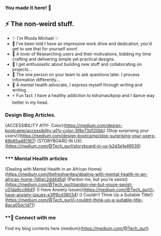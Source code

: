 ### You made it here! 👋

## ⚡ The non-weird stuff.
- ✨ I'm Rhoda Michael ✨
- 🔭 I’ve been told I have an impressive work drive and dedication, you'd get to see that for yourself soon!
- 🌱 A lover of Researching users and their motivations, bidding my time crafting and delivering simple yet practical designs.
- 👯 I get enthusiastic about building new stuff and collaborating on projects...
- 🤔 The one person on your team to ask questions later. I process information differently...
- 💬 A mental health advocate, I express myself through writing and writing.
- ⚡ Fun fact: I have a healthy addiction to kdramas/kpop and I dance way better in my head.

 ### Design Blog Articles.
  {ACCESSIBILITY A11Y- Color}(https://medium.com/design-bootcamp/accessibility-a11y-color-3f8e73d120bb)
  {Stop surprising your users!}(https://medium.com/design-bootcamp/stop-surprising-your-users-68b65a481167)
  {STORYBOARD IN UX}(https://medium.com/@Tech_gurl/storyboard-in-ux-b2d3e1e49535)

  ### *** Mental Health articles
  {Dealing with Mental Health in an African Home}(https://medium.com/thefreshwrites/dealing-with-mental-health-in-an-african-home-7d0ec2dd4d5d)
  {Pardon me, but you’re sexist}(https://medium.com/@Tech_gurl/pardon-me-but-youre-sexist-c01da9cc66d1)
  {I Have Anxiety Issues}(https://medium.com/@Tech_gurl/i-have-anxiety-issues-e3ff9cd38034)
  {I Couldn’t Think Up a Suitable Title!}(https://medium.com/@Tech_gurl/i-couldnt-think-up-a-suitable-title-8aca05ec1d71)

  ### **🤝 Connect with me
  Find my blog contents here {medium}(https://medium.com/@Tech_gurl)
